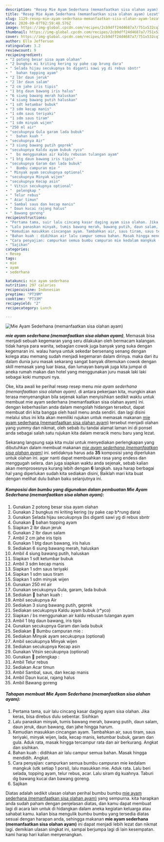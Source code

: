 ```yaml
---
description: "Resep Mie Ayam Sederhana (memanfaatkan sisa olahan ayam) Lezat"
title: "Resep Mie Ayam Sederhana (memanfaatkan sisa olahan ayam) Lezat"
slug: 1129-resep-mie-ayam-sederhana-memanfaatkan-sisa-olahan-ayam-lezat
date: 2020-09-07T02:59:48.576Z
image: https://img-global.cpcdn.com/recipes/2cb9dff24d4687a7/751x532cq70/mie-ayam-sederhana-memanfaatkan-sisa-olahan-ayam-foto-resep-utama.jpg
thumbnail: https://img-global.cpcdn.com/recipes/2cb9dff24d4687a7/751x532cq70/mie-ayam-sederhana-memanfaatkan-sisa-olahan-ayam-foto-resep-utama.jpg
cover: https://img-global.cpcdn.com/recipes/2cb9dff24d4687a7/751x532cq70/mie-ayam-sederhana-memanfaatkan-sisa-olahan-ayam-foto-resep-utama.jpg
author: Ella Jefferson
ratingvalue: 3.2
reviewcount: 9
recipeingredient:
- "2 potong besar sisa ayam olahan"
- "2 bungkus mi kriting kering sy pake cap brung dara"
- " Selada hijau secukupnya bs diganti sawi yg di rebus sbntr"
- "  bahan topping ayam"
- "2 lbr daun jeruk"
- "2 lbr daun salam"
- "2 cm jahe iris tipis"
- "1 btg daun bawang iris halus"
- "6 siung bawang merah haluskan"
- "4 siung bawang putih haluskan"
- "1 sdt ketumbar bubuk"
- "3 sdm kecap manis"
- "1 sdm saus teriyaki"
- "1 sdm saus tiram"
- "1 sdm minyak wijen"
- "250 ml air"
- "secukupnya Gula garam lada bubuk"
- "  bahan kuah "
- "secukupnya Air"
- "3 siung bawang putih geprek"
- "secukupnya Kaldu ayam bubuk ryco"
- "  bs menggunakan air kaldu rebusan tulangan ayam"
- "1 btg daun bawang iris tipis"
- "secukupnya Garam dan lada bubuk"
- "  Bumbu campuran mie "
- " Minyak ayam secukupnya optional"
- "secukupnya Minyak wijen"
- "secukupnya Kecap asin"
- " Vitsin secukupnya optional"
- "  pelengkap "
- " Telur rebus"
- " Acar timun"
- " Sambal saus dan kecap manis"
- " Daun kucai rajang halus"
- " Bawang goreng"
recipeinstructions:
- "Pertama tama, suir lalu cincang kasar daging ayam sisa olahan. Jika keras, bisa direbus dulu sebentar. Sisihkan"
- "Lalu panaskan minyak, tumis bawang merah, bawang putih, daun salam, daun jeruk, daun bawang, dan jahe hingga harum."
- "Kemudian masukkan cincangan ayam. Tambahkan air, saus tiram, saus teriyaki, minyak wijen, lada, kecap manis, ketumbar bubuk, garam dan gula. Aduk rata, masak hingga tercampur rata dan air berkurang. Angkat dan sisihkan."
- "Bahan kuah : didihkan air lalu campur semua bahan. Masak hingga mendidih. Angkat."
- "Cara penyajian: campurkan semua bumbu campuran mie kedalam mangkuk (utk setiap 1 porsi), lalu masukkan mie. Aduk rata. Lalu beri selada, topping ayam, telur rebus, acar. Lalu siram dg kuahnya. Taburi dg bawang kucai dan bawang goreng."
- "Sajikan"
categories:
- Resep
tags:
- mie
- ayam
- sederhana

katakunci: mie ayam sederhana 
nutrition: 297 calories
recipecuisine: Indonesian
preptime: "PT39M"
cooktime: "PT33M"
recipeyield: "2"
recipecategory: Lunch

---
```



![Mie Ayam Sederhana (memanfaatkan sisa olahan ayam)](https://img-global.cpcdn.com/recipes/2cb9dff24d4687a7/751x532cq70/mie-ayam-sederhana-memanfaatkan-sisa-olahan-ayam-foto-resep-utama.jpg)

<b><i>mie ayam sederhana (memanfaatkan sisa olahan ayam)</i></b>, Memasak bisa menjadi sebuah kegemaran yang seru dilakukan oleh bermacam kalangan. tidak hanya para wanita, sebagian cowok juga banyak yang suka dengan kegemaran ini. walau hanya untuk sekedar bersenang senang dengan kolega atau memang sudah menjadi kegemaran dalam dirinya. maka dari itu dalam dunia juru masak sekarang sangat banyak ditemukan cowok dengan skill memasak yang luar biasa, dan lumayan banyak juga kita jumpai di aneka rumah makan dan hotel yang menggunakan juru masak laki laki sebagai koki mumpuni nya.

Oke, kita awali ke perihal resep resep menu <i>mie ayam sederhana (memanfaatkan sisa olahan ayam)</i>. di antara pekerjaan kita, mungkin akan terasa menyenangkan bila sejenak kalian menyisihkan sedikit waktu untuk membuat mie ayam sederhana (memanfaatkan sisa olahan ayam) ini. dengan keberhasilan anda dalam mengolah hidangan tersebut, dapat membuat diri kita bangga oleh hasil menu anda sendiri. dan lagi disini melalui situs ini kita akan memiliki rujukan untuk memasak makanan <u>mie ayam sederhana (memanfaatkan sisa olahan ayam)</u> tersebut menjadi olahan yang yummy dan nikmat, oleh sebab itu tandai alamat laman ini di ponsel anda sebagai salah satu rujukan kita dalam meracik menu baru yang lezat.




Sekarang langsung saja kita mulai untuk menyediakan perlengkapan yang dibutuhkan dalam membuat makanan <u><i>mie ayam sederhana (memanfaatkan sisa olahan ayam)</i></u> ini. setidaknya harus ada <b>35</b> komposisi yang diperlukan untuk olahan ini. agar nanti dapat membuahkan rasa yang endess dan menggugah selera. dan juga siapkan waktu anda sejenak, sebab kalian akan memprosesnya kurang lebih dengan <b>6</b> langkah. saya harap berbagai hal yang diperlukan sudah kita sediakan disini, Baiklah mari kita buat dengan melihat dulu bahan baku selanjutnya ini.

<!--inarticleads1-->

##### Komposisi dan bumbu yang digunakan dalam pembuatan Mie Ayam Sederhana (memanfaatkan sisa olahan ayam):

1. Gunakan 2 potong besar sisa ayam olahan
1. Gunakan 2 bungkus mi kriting kering (sy pake cap b*rung dara)
1. Gunakan  Selada hijau secukupnya (bs diganti sawi yg di rebus sbntr
1. Gunakan  🍲 bahan topping ayam
1. Siapkan 2 lbr daun jeruk
1. Gunakan 2 lbr daun salam
1. Ambil 2 cm jahe iris tipis
1. Gunakan 1 btg daun bawang, iris halus
1. Sediakan 6 siung bawang merah, haluskan
1. Ambil 4 siung bawang putih, haluskan
1. Siapkan 1 sdt ketumbar bubuk
1. Ambil 3 sdm kecap manis
1. Siapkan 1 sdm saus teriyaki
1. Siapkan 1 sdm saus tiram
1. Siapkan 1 sdm minyak wijen
1. Gunakan 250 ml air
1. Gunakan secukupnya Gula, garam, lada bubuk
1. Sediakan  🍲 bahan kuah :
1. Ambil secukupnya Air
1. Sediakan 3 siung bawang putih, geprek
1. Sediakan secukupnya Kaldu ayam bubuk (r*yco)
1. Siapkan  / bs menggunakan air kaldu rebusan tulangan ayam
1. Ambil 1 btg daun bawang, iris tipis
1. Gunakan secukupnya Garam dan lada bubuk
1. Sediakan  🍲 Bumbu campuran mie :
1. Sediakan  Minyak ayam secukupnya (optional)
1. Ambil secukupnya Minyak wijen
1. Sediakan secukupnya Kecap asin
1. Gunakan  Vitsin secukupnya (optional)
1. Gunakan  🍲 pelengkap :
1. Ambil  Telur rebus
1. Sediakan  Acar timun
1. Ambil  Sambal, saus, dan kecap manis
1. Ambil  Daun kucai, rajang halus
1. Ambil  Bawang goreng




<!--inarticleads2-->

##### Tahapan membuat Mie Ayam Sederhana (memanfaatkan sisa olahan ayam):

1. Pertama tama, suir lalu cincang kasar daging ayam sisa olahan. Jika keras, bisa direbus dulu sebentar. Sisihkan
1. Lalu panaskan minyak, tumis bawang merah, bawang putih, daun salam, daun jeruk, daun bawang, dan jahe hingga harum.
1. Kemudian masukkan cincangan ayam. Tambahkan air, saus tiram, saus teriyaki, minyak wijen, lada, kecap manis, ketumbar bubuk, garam dan gula. Aduk rata, masak hingga tercampur rata dan air berkurang. Angkat dan sisihkan.
1. Bahan kuah : didihkan air lalu campur semua bahan. Masak hingga mendidih. Angkat.
1. Cara penyajian: campurkan semua bumbu campuran mie kedalam mangkuk (utk setiap 1 porsi), lalu masukkan mie. Aduk rata. Lalu beri selada, topping ayam, telur rebus, acar. Lalu siram dg kuahnya. Taburi dg bawang kucai dan bawang goreng.
1. Sajikan




Diatas adalah sedikit ulasan olahan perihal bumbu bumbu <u>mie ayam sederhana (memanfaatkan sisa olahan ayam)</u> yang sempurna. kita harapkan anda sudah paham dengan penjelasan diatas, dan kamu dapat membuat lagi di acara lain untuk di hidangkan dalam aneka kegiatan keluarga atau sahabat kamu. kalian bisa mengulik bumbu bumbu yang tersedia diatas sesuai dengan harapan anda, sehingga makanan <b>mie ayam sederhana (memanfaatkan sisa olahan ayam)</b> ini dapat menjadi lebih lezat dan nikmat lagi. demikian ulasan singkat ini, sampai berjumpa lagi di lain kesempatan. kami harap hari kalian menyenangkan.
